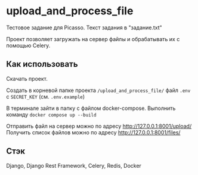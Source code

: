 # upload_and_process_file
Тестовое задание для Picasso.
Текст задания в "задание.txt"

Проект позволяет загружать на сервер файлы и обрабатывать их с помощью Сelery.

## Как использовать
Скачать проект.

Создать в корневой папке проекта `/upload_and_process_file/` файл `.env` с `SECRET_KEY` (см. `.env.example`)

В терминале зайти в папку с файлом docker-compose.
Выполнить команду `docker compose up --build`

Отправить файл на сервер можно по адресу http://127.0.0.1:8001/upload/
Получить список файлов можно по адресу http://127.0.0.1:8001/files/

## Стэк
Django, Django Rest Framework, Celery, Redis, Docker